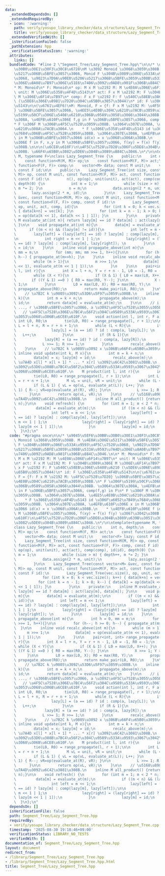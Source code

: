 ```yaml
---
data:
  _extendedDependsOn: []
  _extendedRequiredBy:
  - icon: ':warning:'
    path: verify/yosupo_library_checker/data_structure/Lazy_Segment_Tree.cpp
    title: verify/yosupo_library_checker/data_structure/Lazy_Segment_Tree.cpp
  _extendedVerifiedWith: []
  _isVerificationFailed: false
  _pathExtension: hpp
  _verificationStatusIcon: ':warning:'
  attributes:
    links: []
  bundledCode: "#line 2 \"Segment_Tree/Lazy_Segment_Tree.hpp\"\n\n/* \u9045\u5EF6\u30BB\
    \u30B0\u30E1\u30F3\u30C8\u6728\nM \u3092 Monoid \u3068\u3059\u308B. M \u4E0A\u306E\
    \u5217\u306B\u5BFE\u3057\u3066, Monid F \u304B\u3089\u306E\u533A\u9593\u4F5C\u7528\
    \u3068, \u9023\u7D9A\u90E8\u5206\u5217\u306B\u5BFE\u3059\u308B\u533A\u9593\u7A4D\
    \u306E\u8A08\u7B97\u306E\u51E6\u7406\u3092\u9AD8\u901F\u306B\u884C\u3046.\n\n\
    * M: Monoid\n* F: Monoid\n* op: M x M \u2192 M: M \u4E0A\u306E\u6F14\u7B97\n*\
    \ unit: M \u306E\u5358\u4F4D\u5143\n* act: F x M \u2192 M: F \u304B\u3089\u306E\
    \ M \u306E\u6F14\u7B97\n* comp: F x F \u2192 F: F \u540C\u58EB\u306E\u5408\u6210\
    \ (\u5DE6\u306E\u8981\u7D20\u304C\u65B0\u3057\u3044)\n* id: F \u306E\u5358\u4F4D\
    \u5143\n\n(\u6761\u4EF6)\nM: Monoid, F = {f: F x M \u2192 M: \u4F5C\u7528\u7D20\
    } \u306B\u5BFE\u3057\u3066, \u4EE5\u4E0B\u304C\u6210\u7ACB\u3059\u308B.\n* F \u306F\
    \u5199\u50CF\u306E\u5408\u6210\u306B\u9589\u3058\u3066\u3044\u308B. \u3064\u307E\
    \u308A, \u4EFB\u610F\u306E f,g in F \u306B\u5BFE\u3057\u3066, comp(f,g) in F\n\
    * F \u306F M \u306B\u4F5C\u7528\u3059\u308B. \u3064\u307E\u308A, \u4EE5\u4E0B\u304C\
    \u6210\u308A\u7ACB\u3064.\n    * F \u306E\u5358\u4F4D\u5143 id \u306F\u6052\u7B49\
    \u7684\u306B\u4F5C\u7528\u3059\u308B. \u3064\u307E\u308A, \u4EFB\u610F\u306E x\
    \ in M \u306B\u5BFE\u3057\u3066 id(x) = x \u3068\u306A\u308B.\n    * \u4EFB\u610F\
    \u306E f in F, x,y in M \u306B\u5BFE\u3057\u3066, f(xy) = f(x) f(y) \u3067\u3042\
    \u308B.\n\n\n(\u6CE8\u610F)\n\u4F5C\u7528\u7D20\u306F\u5DE6\u304B\u3089\u639B\u3051\
    \u308B. \u66F4\u65B0\u3082\u5DE6\u304B\u3089\u884C\u3046.\n*/\n\ntemplate<typename\
    \ M, typename F>\nclass Lazy_Segment_Tree {\n    public:\n    int n, depth;\n\
    \    const function<M(M, M)> op;\n    const function<M(F, M)> act;\n    const\
    \ function<F(F, F)> comp;\n    vector<M> data; const M unit;\n    vector<F> lazy;\
    \ const F id;\n\n    public:\n    Lazy_Segment_Tree(int size, const function<M(M,\
    \ M)> op, const M unit, const function<M(F, M)> act, const function<F(F, F)> comp,\
    \ const F id):\n        n(), op(op), unit(unit), act(act), comp(comp), id(id),\
    \ depth(0) {\n            int m = 1;\n            while (size > m) { depth++,\
    \ m *= 2; }\n            n = m;\n            data.assign(2 * m, unit);\n     \
    \       lazy.assign(2 * m, id);\n        }\n\n    Lazy_Segment_Tree(const vector<M>\
    \ &vec, const function<M(M, M)> op, const M unit, const function<M(F, M)> act,\
    \ const function<F(F, F)> comp, const F id):\n        Lazy_Segment_Tree(vec.size(),\
    \ op, unit, act, comp, id){\n            for (int k = 0; k < vec.size(); k++)\
    \ { data[k+n] = vec[k]; }\n            for (int k = n - 1; k > 0; k--) { data[k]\
    \ = op(data[k << 1], data[k << 1 | 1]); }\n        }\n\n    private:\n    inline\
    \ M evaluate_at(int m){ return lazy[m] == id ? data[m] : act(lazy[m], data[m]);\
    \ }\n\n    void propagate_at(int m){\n        data[m] = evaluate_at(m);\n\n  \
    \      if ((m < n) && (lazy[m] != id)){\n            int left = m << 1;\n    \
    \        lazy[left] = (lazy[left] == id) ? lazy[m] : comp(lazy[m], lazy[left]);\n\
    \n            int right = m << 1 | 1;\n            lazy[right] = (lazy[right]\
    \ == id) ? lazy[m] : comp(lazy[m], lazy[right]); \n        }\n\n        lazy[m]\
    \ = id;\n    }\n\n    inline void propagate_above(int m){\n        int h = 0,\
    \ mm = m;\n        for (mm; mm; mm >>= 1, h++){}\n\n        for (h--; h >= 0;\
    \ h--) { propagate_at(m>>h); }\n    }\n\n    inline void recalc_above(int m){\n\
    \        while (m > 1){\n            m >>= 1;\n            data[m] = op(evaluate_at(m\
    \ << 1), evaluate_at(m << 1 | 1));\n        }\n    }\n\n    pair<int, int> range_propagate(int\
    \ l, int r){\n        int X = l + n, Y = r + n - 1, L0 = -1, R0 = -1;\n    \n\
    \        while (X < Y){\n            if (X & 1) { L0 = max(L0, X++); }\n     \
    \       if ((Y & 1) ==0 ) { R0 = max(R0, Y--); }\n\n            X >>= 1; Y >>=\
    \ 1;\n        }\n\n        L0 = max(L0, X); R0 = max(R0, Y);\n        propagate_above(L0);\
    \ propagate_above(R0);\n        return make_pair(L0, R0);\n    }\n\n    public:\n\
    \    // \u7B2C k \u9805\u3092\u53D6\u5F97\u3059\u308B.\n    inline M operator[](int\
    \ k){\n        int m = k + n;\n        propagate_above(m);\n        lazy[m] =\
    \ id;\n        return data[m] = evaluate_at(m);\n    }\n\n    // i = l, l + 1,\
    \ ..., r \u306B\u5BFE\u3057\u3066, a \u3092\u4F5C\u7528\u3055\u305B\u308B.\n \
    \   // \u4F5C\u7528\u306E\u7BC4\u56F2\u304C\u9589\u533A\u9593\u3067\u3042\u308B\
    \u3053\u3068\u306B\u6CE8\u610F.\n    void action(int l, int r, F a){\n       \
    \ int L0, R0;\n        tie(L0, R0) = range_propagate(l, r + 1);\n\n        int\
    \ L = l + n, R = r + n + 1;\n        while (L < R){\n            if (L & 1){\n\
    \                lazy[L] = (a == id) ? id : comp(a, lazy[L]); \n             \
    \   L++;\n            }\n\n            if (R & 1){\n                R--;\n   \
    \             lazy[R] = (a == id) ? id : comp(a, lazy[R]);\n            }\n\n\
    \            L >>= 1; R >>= 1;\n        }\n\n        recalc_above(L0); recalc_above(R0);\n\
    \    }\n\n    // \u7B2C k \u9805\u3092 x \u306B\u66F4\u65B0\u3059\u308B.\n   \
    \ inline void update(int k, M x){\n        int m = k + n;\n        propagate_above(m);\n\
    \        data[m] = x; lazy[m] = id;\n        recalc_above(m);\n    }\n\n    //\
    \ \u7A4D x[l] * x[l + 1] * ... * x[r] \u3092\u6C42\u3081\u308B.\n    // \u7A4D\
    \u3092\u53D6\u308B\u7BC4\u56F2\u304C\u9589\u533A\u9593\u3067\u3042\u308B\u3053\
    \u3068\u306B\u6CE8\u610F.\n    M product(int l, int r){\n        int L0, R0;\n\
    \        tie(L0, R0) = range_propagate(l, r + 1);\n\n        int L = l + n, R\
    \ = r + n + 1;\n        M vL = unit, vR = unit;\n        while (L < R){\n    \
    \        if (L & 1) { vL = op(vL, evaluate_at(L)); L++; }\n            if (R &\
    \ 1) { R--; vR=op(evaluate_at(R), vR); }\n\n            L >>= 1; R >>= 1;\n  \
    \      }\n\n        return op(vL, vR);\n    }\n\n    // \u5168\u8981\u7D20\u306E\
    \u7A4D\u3092\u6C42\u3081\u308B.\n    inline M all_product() {return product(0,\
    \ n);}\n\n    void refresh() {\n        for (int m = 1; m < 2 * n; m++){\n   \
    \         data[m] = evaluate_at(m);\n            if ((m < n) && (lazy[m] != id)){\n\
    \                int left = m << 1;\n                lazy[left] = (lazy[left]\
    \ == id) ? lazy[m] : comp(lazy[m], lazy[left]);\n\n                int right =\
    \ m << 1 | 1;\n                lazy[right] = (lazy[right] == id) ? lazy[m] : comp(lazy[m],\
    \ lazy[m << 1 | 1]);\n            }\n            lazy[m] = id;\n        }\n  \
    \  }\n};\n"
  code: "#pragma once\n\n/* \u9045\u5EF6\u30BB\u30B0\u30E1\u30F3\u30C8\u6728\nM \u3092\
    \ Monoid \u3068\u3059\u308B. M \u4E0A\u306E\u5217\u306B\u5BFE\u3057\u3066, Monid\
    \ F \u304B\u3089\u306E\u533A\u9593\u4F5C\u7528\u3068, \u9023\u7D9A\u90E8\u5206\
    \u5217\u306B\u5BFE\u3059\u308B\u533A\u9593\u7A4D\u306E\u8A08\u7B97\u306E\u51E6\
    \u7406\u3092\u9AD8\u901F\u306B\u884C\u3046.\n\n* M: Monoid\n* F: Monoid\n* op:\
    \ M x M \u2192 M: M \u4E0A\u306E\u6F14\u7B97\n* unit: M \u306E\u5358\u4F4D\u5143\
    \n* act: F x M \u2192 M: F \u304B\u3089\u306E M \u306E\u6F14\u7B97\n* comp: F\
    \ x F \u2192 F: F \u540C\u58EB\u306E\u5408\u6210 (\u5DE6\u306E\u8981\u7D20\u304C\
    \u65B0\u3057\u3044)\n* id: F \u306E\u5358\u4F4D\u5143\n\n(\u6761\u4EF6)\nM: Monoid,\
    \ F = {f: F x M \u2192 M: \u4F5C\u7528\u7D20} \u306B\u5BFE\u3057\u3066, \u4EE5\
    \u4E0B\u304C\u6210\u7ACB\u3059\u308B.\n* F \u306F\u5199\u50CF\u306E\u5408\u6210\
    \u306B\u9589\u3058\u3066\u3044\u308B. \u3064\u307E\u308A, \u4EFB\u610F\u306E f,g\
    \ in F \u306B\u5BFE\u3057\u3066, comp(f,g) in F\n* F \u306F M \u306B\u4F5C\u7528\
    \u3059\u308B. \u3064\u307E\u308A, \u4EE5\u4E0B\u304C\u6210\u308A\u7ACB\u3064.\n\
    \    * F \u306E\u5358\u4F4D\u5143 id \u306F\u6052\u7B49\u7684\u306B\u4F5C\u7528\
    \u3059\u308B. \u3064\u307E\u308A, \u4EFB\u610F\u306E x in M \u306B\u5BFE\u3057\
    \u3066 id(x) = x \u3068\u306A\u308B.\n    * \u4EFB\u610F\u306E f in F, x,y in\
    \ M \u306B\u5BFE\u3057\u3066, f(xy) = f(x) f(y) \u3067\u3042\u308B.\n\n\n(\u6CE8\
    \u610F)\n\u4F5C\u7528\u7D20\u306F\u5DE6\u304B\u3089\u639B\u3051\u308B. \u66F4\u65B0\
    \u3082\u5DE6\u304B\u3089\u884C\u3046.\n*/\n\ntemplate<typename M, typename F>\n\
    class Lazy_Segment_Tree {\n    public:\n    int n, depth;\n    const function<M(M,\
    \ M)> op;\n    const function<M(F, M)> act;\n    const function<F(F, F)> comp;\n\
    \    vector<M> data; const M unit;\n    vector<F> lazy; const F id;\n\n    public:\n\
    \    Lazy_Segment_Tree(int size, const function<M(M, M)> op, const M unit, const\
    \ function<M(F, M)> act, const function<F(F, F)> comp, const F id):\n        n(),\
    \ op(op), unit(unit), act(act), comp(comp), id(id), depth(0) {\n            int\
    \ m = 1;\n            while (size > m) { depth++, m *= 2; }\n            n = m;\n\
    \            data.assign(2 * m, unit);\n            lazy.assign(2 * m, id);\n\
    \        }\n\n    Lazy_Segment_Tree(const vector<M> &vec, const function<M(M,\
    \ M)> op, const M unit, const function<M(F, M)> act, const function<F(F, F)> comp,\
    \ const F id):\n        Lazy_Segment_Tree(vec.size(), op, unit, act, comp, id){\n\
    \            for (int k = 0; k < vec.size(); k++) { data[k+n] = vec[k]; }\n  \
    \          for (int k = n - 1; k > 0; k--) { data[k] = op(data[k << 1], data[k\
    \ << 1 | 1]); }\n        }\n\n    private:\n    inline M evaluate_at(int m){ return\
    \ lazy[m] == id ? data[m] : act(lazy[m], data[m]); }\n\n    void propagate_at(int\
    \ m){\n        data[m] = evaluate_at(m);\n\n        if ((m < n) && (lazy[m] !=\
    \ id)){\n            int left = m << 1;\n            lazy[left] = (lazy[left]\
    \ == id) ? lazy[m] : comp(lazy[m], lazy[left]);\n\n            int right = m <<\
    \ 1 | 1;\n            lazy[right] = (lazy[right] == id) ? lazy[m] : comp(lazy[m],\
    \ lazy[right]); \n        }\n\n        lazy[m] = id;\n    }\n\n    inline void\
    \ propagate_above(int m){\n        int h = 0, mm = m;\n        for (mm; mm; mm\
    \ >>= 1, h++){}\n\n        for (h--; h >= 0; h--) { propagate_at(m>>h); }\n  \
    \  }\n\n    inline void recalc_above(int m){\n        while (m > 1){\n       \
    \     m >>= 1;\n            data[m] = op(evaluate_at(m << 1), evaluate_at(m <<\
    \ 1 | 1));\n        }\n    }\n\n    pair<int, int> range_propagate(int l, int\
    \ r){\n        int X = l + n, Y = r + n - 1, L0 = -1, R0 = -1;\n    \n       \
    \ while (X < Y){\n            if (X & 1) { L0 = max(L0, X++); }\n            if\
    \ ((Y & 1) ==0 ) { R0 = max(R0, Y--); }\n\n            X >>= 1; Y >>= 1;\n   \
    \     }\n\n        L0 = max(L0, X); R0 = max(R0, Y);\n        propagate_above(L0);\
    \ propagate_above(R0);\n        return make_pair(L0, R0);\n    }\n\n    public:\n\
    \    // \u7B2C k \u9805\u3092\u53D6\u5F97\u3059\u308B.\n    inline M operator[](int\
    \ k){\n        int m = k + n;\n        propagate_above(m);\n        lazy[m] =\
    \ id;\n        return data[m] = evaluate_at(m);\n    }\n\n    // i = l, l + 1,\
    \ ..., r \u306B\u5BFE\u3057\u3066, a \u3092\u4F5C\u7528\u3055\u305B\u308B.\n \
    \   // \u4F5C\u7528\u306E\u7BC4\u56F2\u304C\u9589\u533A\u9593\u3067\u3042\u308B\
    \u3053\u3068\u306B\u6CE8\u610F.\n    void action(int l, int r, F a){\n       \
    \ int L0, R0;\n        tie(L0, R0) = range_propagate(l, r + 1);\n\n        int\
    \ L = l + n, R = r + n + 1;\n        while (L < R){\n            if (L & 1){\n\
    \                lazy[L] = (a == id) ? id : comp(a, lazy[L]); \n             \
    \   L++;\n            }\n\n            if (R & 1){\n                R--;\n   \
    \             lazy[R] = (a == id) ? id : comp(a, lazy[R]);\n            }\n\n\
    \            L >>= 1; R >>= 1;\n        }\n\n        recalc_above(L0); recalc_above(R0);\n\
    \    }\n\n    // \u7B2C k \u9805\u3092 x \u306B\u66F4\u65B0\u3059\u308B.\n   \
    \ inline void update(int k, M x){\n        int m = k + n;\n        propagate_above(m);\n\
    \        data[m] = x; lazy[m] = id;\n        recalc_above(m);\n    }\n\n    //\
    \ \u7A4D x[l] * x[l + 1] * ... * x[r] \u3092\u6C42\u3081\u308B.\n    // \u7A4D\
    \u3092\u53D6\u308B\u7BC4\u56F2\u304C\u9589\u533A\u9593\u3067\u3042\u308B\u3053\
    \u3068\u306B\u6CE8\u610F.\n    M product(int l, int r){\n        int L0, R0;\n\
    \        tie(L0, R0) = range_propagate(l, r + 1);\n\n        int L = l + n, R\
    \ = r + n + 1;\n        M vL = unit, vR = unit;\n        while (L < R){\n    \
    \        if (L & 1) { vL = op(vL, evaluate_at(L)); L++; }\n            if (R &\
    \ 1) { R--; vR=op(evaluate_at(R), vR); }\n\n            L >>= 1; R >>= 1;\n  \
    \      }\n\n        return op(vL, vR);\n    }\n\n    // \u5168\u8981\u7D20\u306E\
    \u7A4D\u3092\u6C42\u3081\u308B.\n    inline M all_product() {return product(0,\
    \ n);}\n\n    void refresh() {\n        for (int m = 1; m < 2 * n; m++){\n   \
    \         data[m] = evaluate_at(m);\n            if ((m < n) && (lazy[m] != id)){\n\
    \                int left = m << 1;\n                lazy[left] = (lazy[left]\
    \ == id) ? lazy[m] : comp(lazy[m], lazy[left]);\n\n                int right =\
    \ m << 1 | 1;\n                lazy[right] = (lazy[right] == id) ? lazy[m] : comp(lazy[m],\
    \ lazy[m << 1 | 1]);\n            }\n            lazy[m] = id;\n        }\n  \
    \  }\n};\n"
  dependsOn: []
  isVerificationFile: false
  path: Segment_Tree/Lazy_Segment_Tree.hpp
  requiredBy:
  - verify/yosupo_library_checker/data_structure/Lazy_Segment_Tree.cpp
  timestamp: '2025-08-30 19:18:46+09:00'
  verificationStatus: LIBRARY_NO_TESTS
  verifiedWith: []
documentation_of: Segment_Tree/Lazy_Segment_Tree.hpp
layout: document
redirect_from:
- /library/Segment_Tree/Lazy_Segment_Tree.hpp
- /library/Segment_Tree/Lazy_Segment_Tree.hpp.html
title: Segment_Tree/Lazy_Segment_Tree.hpp
---
```

